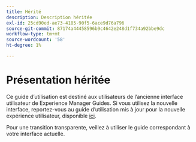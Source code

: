 ```yaml
---
title: Hérité
description: Description héritée
exl-id: 25cd90ed-ae73-4185-90f5-6ace9d76a796
source-git-commit: 87174a44458596b9c4642e248d1f734a92bbe9dc
workflow-type: tm+mt
source-wordcount: '58'
ht-degree: 1%

---
```



# Présentation héritée

Ce guide d’utilisation est destiné aux utilisateurs de l’ancienne interface utilisateur de Experience Manager Guides. Si vous utilisez la nouvelle interface, reportez-vous au guide d’utilisation mis à jour pour la nouvelle expérience utilisateur, disponible [ici](https://experienceleague.adobe.com/en/docs/experience-manager-guides/using/user-guide/about-aem-guide/intro).

Pour une transition transparente, veillez à utiliser le guide correspondant à votre interface actuelle.
